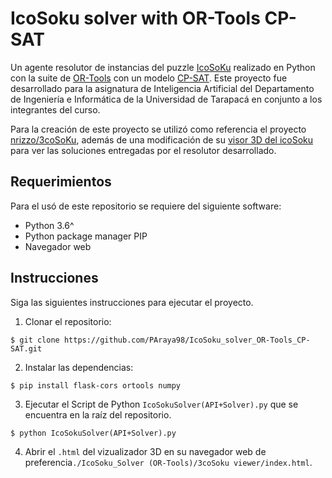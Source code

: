 # IcoSoku solver with OR-Tools CP-SAT

Un agente resolutor de instancias del puzzle [IcoSoKu](https://en.wikipedia.org/wiki/Icosoku) realizado en Python con la suite de [OR-Tools](https://developers.google.com/optimization) con un modelo [CP-SAT](https://developers.google.com/optimization/cp). Este proyecto fue desarrollado para la asignatura de Inteligencia Artificial del Departamento de Ingeniería e Informática de la Universidad de Tarapacá en conjunto a los integrantes del curso.

Para la creación de este proyecto se utilizó como referencia el proyecto [nrizzo/3coSoKu](https://github.com/nrizzo/3coSoKu), además de una modificación de su [visor 3D del icoSoku](https://nrizzo.github.io/3coSoKu/) para ver las soluciones entregadas por el resolutor desarrollado.

## Requerimientos
Para el usó de este repositorio se requiere del siguiente software:

* Python 3.6^
* Python package manager PIP
* Navegador web

## Instrucciones
Siga las siguientes instrucciones para ejecutar el proyecto.

1. Clonar el repositorio:
``` 
$ git clone https://github.com/PAraya98/IcoSoku_solver_OR-Tools_CP-SAT.git
```
2. Instalar las dependencias:
``` 
$ pip install flask-cors ortools numpy
```
3. Ejecutar el Script de Python `IcoSokuSolver(API+Solver).py` que se encuentra en la raíz del repositorio.
``` 
$ python IcoSokuSolver(API+Solver).py
```
4. Abrir el `.html` del vizualizador 3D en su navegador web de preferencia`./IcoSoku_Solver (OR-Tools)/3coSoku viewer/index.html`.
